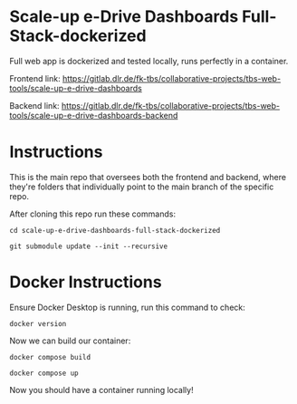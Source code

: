 # Scale-up e-Drive Dashboards Full-Stack-dockerized

Full web app is dockerized and tested locally, runs perfectly in a container.

Frontend link:
https://gitlab.dlr.de/fk-tbs/collaborative-projects/tbs-web-tools/scale-up-e-drive-dashboards

Backend link:
https://gitlab.dlr.de/fk-tbs/collaborative-projects/tbs-web-tools/scale-up-e-drive-dashboards-backend


# Instructions

This is the main repo that oversees both the frontend and backend, where they're folders that individually point to the main branch of the specific repo.

After cloning this repo run these commands:

```
cd scale-up-e-drive-dashboards-full-stack-dockerized

git submodule update --init --recursive
```

# Docker Instructions

Ensure Docker Desktop is running, run this command to check:

```
docker version
```

Now we can build our container:

```
docker compose build

docker compose up
```

Now you should have a container running locally!
